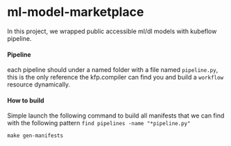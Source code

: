 # ml-model-marketplace

In this project, we wrapped public accessible ml/dl models with kubeflow pipeline.

#### Pipeline ####

each pipeline should under a named folder with a file named `pipeline.py`, this is the only reference the kfp.compiler can find you and build a `workflow` resource dynamically.

#### How to build #####

Simple launch the following command to build all manifests that we can find with the following pattern `find pipelines -name "*pipeline.py"`

```
make gen-manifests

```
